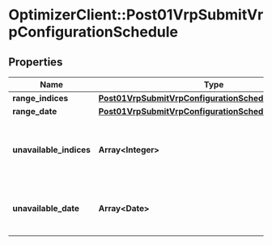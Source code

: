 # OptimizerClient::Post01VrpSubmitVrpConfigurationSchedule

## Properties
Name | Type | Description | Notes
------------ | ------------- | ------------- | -------------
**range_indices** | [**Post01VrpSubmitVrpConfigurationScheduleRangeIndices**](Post01VrpSubmitVrpConfigurationScheduleRangeIndices.md) |  | [optional] 
**range_date** | [**Post01VrpSubmitVrpConfigurationScheduleRangeDate**](Post01VrpSubmitVrpConfigurationScheduleRangeDate.md) |  | [optional] 
**unavailable_indices** | **Array&lt;Integer&gt;** | [planning] Exclude some days indices from the resolution | [optional] 
**unavailable_date** | **Array&lt;Date&gt;** | [planning] Exclude some days from the resolution | [optional] 


